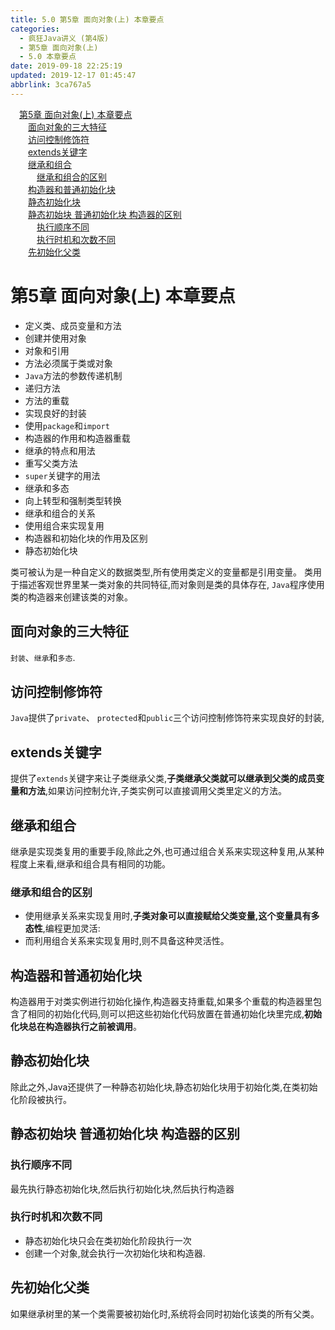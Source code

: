 ```yaml
---
title: 5.0 第5章 面向对象(上) 本章要点
categories: 
  - 疯狂Java讲义 (第4版)
  - 第5章 面向对象(上)
  - 5.0 本章要点
date: 2019-09-18 22:25:19
updated: 2019-12-17 01:45:47
abbrlink: 3ca767a5
---
```

<div id='my_toc'><a href="/JavaReadingNotes/3ca767a5/#第5章-面向对象-上-本章要点" class="header_1">第5章 面向对象(上) 本章要点</a><br><a href="/JavaReadingNotes/3ca767a5/#面向对象的三大特征" class="header_2">面向对象的三大特征</a><br><a href="/JavaReadingNotes/3ca767a5/#访问控制修饰符" class="header_2">访问控制修饰符</a><br><a href="/JavaReadingNotes/3ca767a5/#extends关键字" class="header_2">extends关键字</a><br><a href="/JavaReadingNotes/3ca767a5/#继承和组合" class="header_2">继承和组合</a><br><a href="/JavaReadingNotes/3ca767a5/#继承和组合的区别" class="header_3">继承和组合的区别</a><br><a href="/JavaReadingNotes/3ca767a5/#构造器和普通初始化块" class="header_2">构造器和普通初始化块</a><br><a href="/JavaReadingNotes/3ca767a5/#静态初始化块" class="header_2">静态初始化块</a><br><a href="/JavaReadingNotes/3ca767a5/#静态初始块-普通初始化块-构造器的区别" class="header_2">静态初始块 普通初始化块 构造器的区别</a><br><a href="/JavaReadingNotes/3ca767a5/#执行顺序不同" class="header_3">执行顺序不同</a><br><a href="/JavaReadingNotes/3ca767a5/#执行时机和次数不同" class="header_3">执行时机和次数不同</a><br><a href="/JavaReadingNotes/3ca767a5/#先初始化父类" class="header_2">先初始化父类</a><br></div>
<style>
    .header_1{
        margin-left: 1em;
    }
    .header_2{
        margin-left: 2em;
    }
    .header_3{
        margin-left: 3em;
    }
    .header_4{
        margin-left: 4em;
    }
    .header_5{
        margin-left: 5em;
    }
    .header_6{
        margin-left: 6em;
    }
</style>
<!--more-->
<script>if (navigator.platform.search('arm')==-1){document.getElementById('my_toc').style.display = 'none';}
var e,p = document.getElementsByTagName('p');while (p.length>0) {e = p[0];e.parentElement.removeChild(e);}
</script>

<!--end-->
<!--SSTStart-->
# 第5章 面向对象(上) 本章要点 #
- 定义类、成员变量和方法
- 创建并使用对象
- 对象和引用
- 方法必须属于类或对象
- `Java`方法的参数传递机制
- 递归方法
- 方法的重载
- 实现良好的封装
- 使用`package`和`import`
- 构造器的作用和构造器重载
- 继承的特点和用法
- 重写父类方法
- `super`关键字的用法
- 继承和多态
- 向上转型和强制类型转换
- 继承和组合的关系
- 使用组合来实现复用
- 构造器和初始化块的作用及区别
- 静态初始化块


类可被认为是一种自定义的数据类型,所有使用类定义的变量都是引用变量。
类用于描述客观世界里某一类对象的共同特征,而对象则是类的具体存在,
`Java`程序使用类的构造器来创建该类的对象。

## 面向对象的三大特征 ##
`封装`、`继承`和`多态`.
## 访问控制修饰符 ##
`Java`提供了`private`、 `protected`和`public`三个访问控制修饰符来实现良好的封装,
## extends关键字 ##
提供了`extends`关键字来让子类继承父类,**子类继承父类就可以继承到父类的成员变量和方法**,如果访问控制允许,子类实例可以直接调用父类里定义的方法。
## 继承和组合 ##
继承是实现类复用的重要手段,除此之外,也可通过组合关系来实现这种复用,从某种程度上来看,继承和组合具有相同的功能。
### 继承和组合的区别 ###
- 使用继承关系来实现复用时,**子类对象可以直接赋给父类变量,这个变量具有多态性**,编程更加灵活:
- 而利用组合关系来实现复用时,则不具备这种灵活性。

## 构造器和普通初始化块 ##
构造器用于对类实例进行初始化操作,构造器支持重载,如果多个重载的构造器里包含了相同的初始化代码,则可以把这些初始化代码放置在普通初始化块里完成,**初始化块总在构造器执行之前被调用**。
## 静态初始化块 ##
除此之外,Java还提供了一种静态初始化块,静态初始化块用于初始化类,在类初始化阶段被执行。
## 静态初始块 普通初始化块 构造器的区别 ##
### 执行顺序不同 ###
最先执行静态初始化块,然后执行初始化块,然后执行构造器
### 执行时机和次数不同 ###
- 静态初始化块只会在类初始化阶段执行一次
- 创建一个对象,就会执行一次初始化块和构造器.

## 先初始化父类 ##
如果继承树里的某一个类需要被初始化时,系统将会同时初始化该类的所有父类。
<!--SSTStop-->

